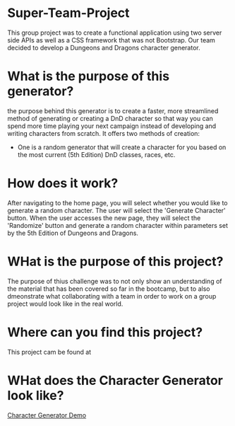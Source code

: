 # Super-Team-Project
This group project was to create a functional application using two server side APIs as well as a CSS framework that was not Bootstrap. Our team decided to develop a Dungeons and Dragons character generator.

# What is the purpose of this generator?
the purpose behind this generator is to create a faster, more streamlined method of generating or creating a DnD character so that way you can spend more time playing your next campaign instead of developing and writing characters from scratch.
It offers two methods of creation:
 - One is a random generator that will create a character for you based on the most current (5th Edition) DnD classes, races, etc. 

 # How does it work?
 After navigating to the home page, you will select whether you would like to generate a random character. The user will select the 'Generate Character' button.
When the user accesses the new page, they will select the 'Randomize' button and generate a random character within parameters set by the 5th Edition of Dungeons and Dragons.

# WHat is the purpose of this project?
The purpose of thius challenge was to not only show an understanding of the material that has been covered so far in the bootcamp, but to also dmeonstrate what collaborating with a team in order to work on a group project would look like in the real world.

# Where can you find this project?
This project cam be found at 

# WHat does the Character Generator look like?

[Character Generator Demo](https://user-images.githubusercontent.com/112453076/199630772-2cf79058-813f-4215-91ca-c05f4865bd05.jpg)